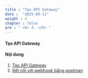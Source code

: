 ```yaml
---
title : "Tạo API Gateway"
date :  "2025-09-11" 
weight : 4
chapter : false
pre : " <b> 4. </b> "
---
```


#### Tạo API Gateway



#### Nội dung 

1. [Tạo API Gateway](4.1/)
2. [Kết nối với webhook bằng postman](4.2/)
